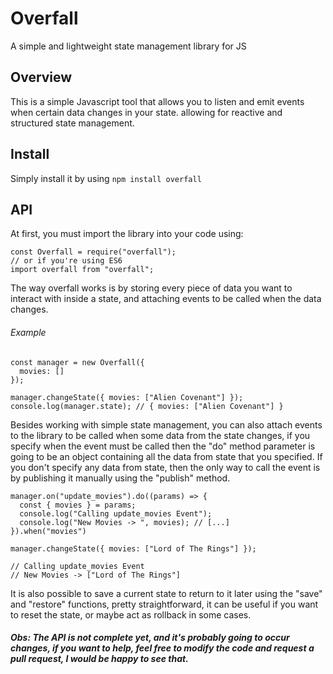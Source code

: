 # Overfall

A simple and lightweight state management library for JS

## Overview

This is a simple Javascript tool that allows you to listen and emit events when certain data changes in your state. allowing for reactive and structured state management.

## Install
Simply install it by using `npm install overfall`

## API

At first, you must import the library into your code using:
```
const Overfall = require("overfall");
// or if you're using ES6
import overfall from "overfall";
```
The way overfall works is by storing every piece of data you want to interact with inside a state, and attaching events to be called when the data changes.

###### Example
```
const manager = new Overfall({
  movies: []
});

manager.changeState({ movies: ["Alien Covenant"] });
console.log(manager.state); // { movies: ["Alien Covenant"] }
```
Besides working with simple state management, you can also attach events to the library to be called when some data from the state changes, if you specify when the event must be called then the "do" method parameter is going to be an object containing all the data from state that you specified. If you don't specify any data from state, then the only way to call the event is by publishing it manually using the "publish" method.
```
manager.on("update_movies").do((params) => {
  const { movies } = params;
  console.log("Calling update_movies Event");
  console.log("New Movies -> ", movies); // [...]
}).when("movies")

manager.changeState({ movies: ["Lord of The Rings"] });

// Calling update_movies Event
// New Movies -> ["Lord of The Rings"]
```
It is also possible to save a current state to return to it later using the "save" and "restore" functions, pretty straightforward, it can be useful if you want to reset the state, or maybe act as rollback in some cases.

##### Obs: The API is not complete yet, and it's probably going to occur changes, if you want to help, feel free to modify the code and request a pull request, I would be happy to see that.
